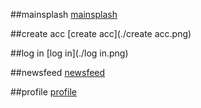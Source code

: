 ##mainsplash
[mainsplash](./mainsplash.png)

##create acc
[create acc](./create acc.png)

##log in
[log in](./log in.png)

##newsfeed
[newsfeed](./newsfeed.png)

##profile
[profile](./profile.png)
